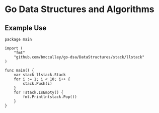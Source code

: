 # Go Data Structures and Algorithms

## Example Use

```golang
package main

import (
	"fmt"
	"github.com/bmcculley/go-dsa/DataStructures/stack/llstack"
)

func main() {
	var stack llstack.Stack
	for i := 1; i < 10; i++ {
 		stack.Push(i)
 	}
 	for !stack.IsEmpty() {
		fmt.Println(stack.Pop())
	}
}
```
